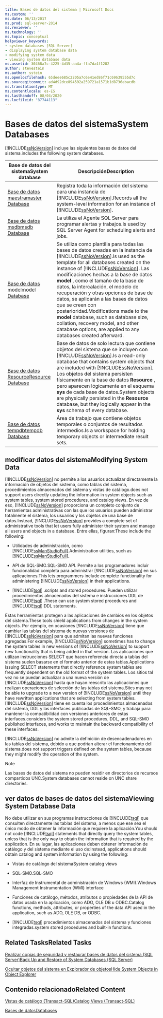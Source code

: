 ```yaml
---
title: Bases de datos del sistema | Microsoft Docs
ms.custom: ''
ms.date: 06/13/2017
ms.prod: sql-server-2014
ms.reviewer: ''
ms.technology: ''
ms.topic: conceptual
helpviewer_keywords:
- system databases [SQL Server]
- displaying system database data
- modifying system data
- viewing system database data
ms.assetid: 30468a7c-4225-4d35-aa4a-ffa7da4f1282
author: stevestein
ms.author: sstein
ms.openlocfilehash: 65deee685c2205a7c6e41ed86f71c69639555d7c
ms.sourcegitcommit: ad4d92dce894592a259721a1571b1d8736abacdb
ms.translationtype: MT
ms.contentlocale: es-ES
ms.lasthandoff: 08/04/2020
ms.locfileid: "87744113"
---
```

# <a name="system-databases"></a><span data-ttu-id="c3a85-102">Bases de datos del sistema</span><span class="sxs-lookup"><span data-stu-id="c3a85-102">System Databases</span></span>
  [!INCLUDE[ssNoVersion](../../includes/ssnoversion-md.md)] <span data-ttu-id="c3a85-103">incluye las siguientes bases de datos del sistema.</span><span class="sxs-lookup"><span data-stu-id="c3a85-103">includes the following system databases.</span></span>  
  
|<span data-ttu-id="c3a85-104">Base de datos del sistema</span><span class="sxs-lookup"><span data-stu-id="c3a85-104">System database</span></span>|<span data-ttu-id="c3a85-105">Descripción</span><span class="sxs-lookup"><span data-stu-id="c3a85-105">Description</span></span>|  
|---------------------|-----------------|  
|[<span data-ttu-id="c3a85-106">Base de datos maestra</span><span class="sxs-lookup"><span data-stu-id="c3a85-106">master Database</span></span>](master-database.md)|<span data-ttu-id="c3a85-107">Registra toda la información del sistema para una instancia de [!INCLUDE[ssNoVersion](../../includes/ssnoversion-md.md)].</span><span class="sxs-lookup"><span data-stu-id="c3a85-107">Records all the system-level information for an instance of [!INCLUDE[ssNoVersion](../../includes/ssnoversion-md.md)].</span></span>|  
|[<span data-ttu-id="c3a85-108">Base de datos msdb</span><span class="sxs-lookup"><span data-stu-id="c3a85-108">msdb Database</span></span>](msdb-database.md)|<span data-ttu-id="c3a85-109">La utiliza el Agente SQL Server para programar alertas y trabajos.</span><span class="sxs-lookup"><span data-stu-id="c3a85-109">Is used by SQL Server Agent for scheduling alerts and jobs.</span></span>|  
|[<span data-ttu-id="c3a85-110">Base de datos model</span><span class="sxs-lookup"><span data-stu-id="c3a85-110">model Database</span></span>](model-database.md)|<span data-ttu-id="c3a85-111">Se utiliza como plantilla para todas las bases de datos creadas en la instancia de [!INCLUDE[ssNoVersion](../../includes/ssnoversion-md.md)].</span><span class="sxs-lookup"><span data-stu-id="c3a85-111">Is used as the template for all databases created on the instance of [!INCLUDE[ssNoVersion](../../includes/ssnoversion-md.md)].</span></span> <span data-ttu-id="c3a85-112">Las modificaciones hechas a la base de datos **model** , como el tamaño de la base de datos, la intercalación, el modelo de recuperación y otras opciones de base de datos, se aplicarán a las bases de datos que se creen con posterioridad.</span><span class="sxs-lookup"><span data-stu-id="c3a85-112">Modifications made to the **model** database, such as database size, collation, recovery model, and other database options, are applied to any databases created afterward.</span></span>|  
|[<span data-ttu-id="c3a85-113">Base de datos Resource</span><span class="sxs-lookup"><span data-stu-id="c3a85-113">Resource Database</span></span>](resource-database.md)|<span data-ttu-id="c3a85-114">Base de datos de solo lectura que contiene objetos del sistema que se incluyen con [!INCLUDE[ssNoVersion](../../includes/ssnoversion-md.md)].</span><span class="sxs-lookup"><span data-stu-id="c3a85-114">Is a read-only database that contains system objects that are included with [!INCLUDE[ssNoVersion](../../includes/ssnoversion-md.md)].</span></span> <span data-ttu-id="c3a85-115">Los objetos del sistema persisten físicamente en la base de datos **Resource** , pero aparecen lógicamente en el esquema **sys** de cada base de datos.</span><span class="sxs-lookup"><span data-stu-id="c3a85-115">System objects are physically persisted in the **Resource** database, but they logically appear in the **sys** schema of every database.</span></span>|  
|[<span data-ttu-id="c3a85-116">Base de datos tempdb</span><span class="sxs-lookup"><span data-stu-id="c3a85-116">tempdb Database</span></span>](tempdb-database.md)|<span data-ttu-id="c3a85-117">Área de trabajo que contiene objetos temporales o conjuntos de resultados intermedios.</span><span class="sxs-lookup"><span data-stu-id="c3a85-117">Is a workspace for holding temporary objects or intermediate result sets.</span></span>|  
  
## <a name="modifying-system-data"></a><span data-ttu-id="c3a85-118">modificar datos del sistema</span><span class="sxs-lookup"><span data-stu-id="c3a85-118">Modifying System Data</span></span>  
 [!INCLUDE[ssNoVersion](../../includes/ssnoversion-md.md)] <span data-ttu-id="c3a85-119">no permite a los usuarios actualizar directamente la información de objetos del sistema, como tablas del sistema, procedimientos almacenados del sistema y vistas de catálogo.</span><span class="sxs-lookup"><span data-stu-id="c3a85-119">does not support users directly updating the information in system objects such as system tables, system stored procedures, and catalog views.</span></span> <span data-ttu-id="c3a85-120">En vez de eso, [!INCLUDE[ssNoVersion](../../includes/ssnoversion-md.md)] proporciona un completo conjunto de herramientas administrativas con las que los usuarios pueden administrar totalmente el sistema, los usuarios y los objetos de una base de datos.</span><span class="sxs-lookup"><span data-stu-id="c3a85-120">Instead, [!INCLUDE[ssNoVersion](../../includes/ssnoversion-md.md)] provides a complete set of administrative tools that let users fully administer their system and manage all users and objects in a database.</span></span> <span data-ttu-id="c3a85-121">Entre ellas, figuran:</span><span class="sxs-lookup"><span data-stu-id="c3a85-121">These include the following:</span></span>  
  
-   <span data-ttu-id="c3a85-122">Utilidades de administración, como [!INCLUDE[ssManStudioFull](../../includes/ssmanstudiofull-md.md)].</span><span class="sxs-lookup"><span data-stu-id="c3a85-122">Administration utilities, such as [!INCLUDE[ssManStudioFull](../../includes/ssmanstudiofull-md.md)].</span></span>  
  
-   <span data-ttu-id="c3a85-123">API de SQL-SMO.</span><span class="sxs-lookup"><span data-stu-id="c3a85-123">SQL-SMO API.</span></span> <span data-ttu-id="c3a85-124">Permite a los programadores incluir funcionalidad completa para administrar [!INCLUDE[ssNoVersion](../../includes/ssnoversion-md.md)] en sus aplicaciones.</span><span class="sxs-lookup"><span data-stu-id="c3a85-124">This lets programmers include complete functionality for administering [!INCLUDE[ssNoVersion](../../includes/ssnoversion-md.md)] in their applications.</span></span>  
  
-   [!INCLUDE[tsql](../../includes/tsql-md.md)] <span data-ttu-id="c3a85-125">.</span><span class="sxs-lookup"><span data-stu-id="c3a85-125">scripts and stored procedures.</span></span> <span data-ttu-id="c3a85-126">Pueden utilizar procedimientos almacenados del sistema e instrucciones DDL de [!INCLUDE[tsql](../../includes/tsql-md.md)] .</span><span class="sxs-lookup"><span data-stu-id="c3a85-126">These can use system stored procedures and [!INCLUDE[tsql](../../includes/tsql-md.md)] DDL statements.</span></span>  
  
 <span data-ttu-id="c3a85-127">Estas herramientas protegen a las aplicaciones de cambios en los objetos del sistema.</span><span class="sxs-lookup"><span data-stu-id="c3a85-127">These tools shield applications from changes in the system objects.</span></span> <span data-ttu-id="c3a85-128">Por ejemplo, en ocasiones [!INCLUDE[ssNoVersion](../../includes/ssnoversion-md.md)] tiene que cambiar las tablas del sistema de nuevas versiones de [!INCLUDE[ssNoVersion](../../includes/ssnoversion-md.md)] para que admitan las nuevas funciones agregadas.</span><span class="sxs-lookup"><span data-stu-id="c3a85-128">For example, [!INCLUDE[ssNoVersion](../../includes/ssnoversion-md.md)] sometimes has to change the system tables in new versions of [!INCLUDE[ssNoVersion](../../includes/ssnoversion-md.md)] to support new functionality that is being added in that version.</span></span> <span data-ttu-id="c3a85-129">Las aplicaciones que utilizan instrucciones SELECT que hacen referencia directa a tablas del sistema suelen basarse en el formato anterior de estas tablas.</span><span class="sxs-lookup"><span data-stu-id="c3a85-129">Applications issuing SELECT statements that directly reference system tables are frequently dependent on the old format of the system tables.</span></span> <span data-ttu-id="c3a85-130">Los sitios tal vez no se puedan actualizar a una nueva versión de [!INCLUDE[ssNoVersion](../../includes/ssnoversion-md.md)] hasta que hayan reescrito las aplicaciones que realizan operaciones de selección de las tablas del sistema.</span><span class="sxs-lookup"><span data-stu-id="c3a85-130">Sites may not be able to upgrade to a new version of [!INCLUDE[ssNoVersion](../../includes/ssnoversion-md.md)] until they have rewritten applications that are selecting from system tables.</span></span> [!INCLUDE[ssNoVersion](../../includes/ssnoversion-md.md)] <span data-ttu-id="c3a85-131">tiene en cuenta los procedimientos almacenados del sistema, DDL y las interfaces publicadas de SQL-SMO, y trabaja para mantener la compatibilidad con versiones anteriores de estas interfaces.</span><span class="sxs-lookup"><span data-stu-id="c3a85-131">considers the system stored procedures, DDL, and SQL-SMO published interfaces, and works to maintain the backward compatibility of these interfaces.</span></span>  
  
 [!INCLUDE[ssNoVersion](../../includes/ssnoversion-md.md)] <span data-ttu-id="c3a85-132">no admite la definición de desencadenadores en las tablas del sistema, debido a que podrían alterar el funcionamiento del sistema.</span><span class="sxs-lookup"><span data-stu-id="c3a85-132">does not support triggers defined on the system tables, because they might modify the operation of the system.</span></span>  
  
> [!NOTE]  
>  <span data-ttu-id="c3a85-133">Las bases de datos del sistema no pueden residir en directorios de recursos compartidos UNC.</span><span class="sxs-lookup"><span data-stu-id="c3a85-133">System databases cannot reside on UNC share directories.</span></span>  
  
## <a name="viewing-system-database-data"></a><span data-ttu-id="c3a85-134">ver datos de bases de datos del sistema</span><span class="sxs-lookup"><span data-stu-id="c3a85-134">Viewing System Database Data</span></span>  
 <span data-ttu-id="c3a85-135">No debe utilizar en sus programas instrucciones de [!INCLUDE[tsql](../../includes/tsql-md.md)] que consulten directamente las tablas del sistema, a menos que ese sea el único modo de obtener la información que requiere la aplicación.</span><span class="sxs-lookup"><span data-stu-id="c3a85-135">You should not code [!INCLUDE[tsql](../../includes/tsql-md.md)] statements that directly query the system tables, unless that is the only way to obtain the information that is required by the application.</span></span> <span data-ttu-id="c3a85-136">En su lugar, las aplicaciones deben obtener información de catálogo y del sistema mediante el uso de:</span><span class="sxs-lookup"><span data-stu-id="c3a85-136">Instead, applications should obtain catalog and system information by using the following:</span></span>  
  
-   <span data-ttu-id="c3a85-137">Vistas de catálogo del sistema</span><span class="sxs-lookup"><span data-stu-id="c3a85-137">System catalog views</span></span>  
  
-   <span data-ttu-id="c3a85-138">SQL-SMO.</span><span class="sxs-lookup"><span data-stu-id="c3a85-138">SQL-SMO</span></span>  
  
-   <span data-ttu-id="c3a85-139">Interfaz de Instrumental de administración de Windows (WMI).</span><span class="sxs-lookup"><span data-stu-id="c3a85-139">Windows Management Instrumentation (WMI) interface</span></span>  
  
-   <span data-ttu-id="c3a85-140">Funciones de catálogo, métodos, atributos o propiedades de la API de datos usada en la aplicación, como ADO, OLE DB u ODBC.</span><span class="sxs-lookup"><span data-stu-id="c3a85-140">Catalog functions, methods, attributes, or properties of the data API used in the application, such as ADO, OLE DB, or ODBC.</span></span>  
  
-   [!INCLUDE[tsql](../../includes/tsql-md.md)] <span data-ttu-id="c3a85-141">procedimientos almacenados del sistema y funciones integradas.</span><span class="sxs-lookup"><span data-stu-id="c3a85-141">system stored procedures and built-in functions.</span></span>  
  
## <a name="related-tasks"></a><span data-ttu-id="c3a85-142">Related Tasks</span><span class="sxs-lookup"><span data-stu-id="c3a85-142">Related Tasks</span></span>  
 [<span data-ttu-id="c3a85-143">Realizar copias de seguridad y restaurar bases de datos del sistema &#40;SQL Server&#41;</span><span class="sxs-lookup"><span data-stu-id="c3a85-143">Back Up and Restore of System Databases &#40;SQL Server&#41;</span></span>](../backup-restore/back-up-and-restore-of-system-databases-sql-server.md)  
  
 [<span data-ttu-id="c3a85-144">Ocultar objetos del sistema en Explorador de objetos</span><span class="sxs-lookup"><span data-stu-id="c3a85-144">Hide System Objects in Object Explorer</span></span>](../../ssms/object/object-explorer.md)  
  
## <a name="related-content"></a><span data-ttu-id="c3a85-145">Contenido relacionado</span><span class="sxs-lookup"><span data-stu-id="c3a85-145">Related Content</span></span>  
 [<span data-ttu-id="c3a85-146">Vistas de catálogo &#40;Transact-SQL&#41;</span><span class="sxs-lookup"><span data-stu-id="c3a85-146">Catalog Views &#40;Transact-SQL&#41;</span></span>](/sql/relational-databases/system-catalog-views/catalog-views-transact-sql)  
  
 [<span data-ttu-id="c3a85-147">Bases de datos</span><span class="sxs-lookup"><span data-stu-id="c3a85-147">Databases</span></span>](databases.md)  
  
  
